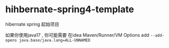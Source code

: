 # hihbernate-spring4-template
hibernate spring 起始项目

如果你使用java17 , 你可能需要 在idea Maven/Runner/VM Options add  ``--add-opens java.base/java.lang=ALL-UNNAMED`` 

